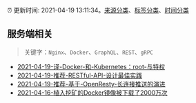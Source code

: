 :alarm_clock: 更新时间: 2021-04-19 13:11:34。[来源分类](../README.md)、[标签分类](../TAGS.md)、[时间分类](../TIMELINE.md)

## 服务端相关


> 关键字：`Nginx`、`Docker`、`GraphQL`、`REST`、`gRPC`



- [2021-04-19-译-Docker-和-Kubernetes：root-与特权](https://toutiao.io/k/9vf6w11) 
- [2021-04-19-推荐-RESTful-API-设计最佳实践](https://toutiao.io/k/4zqz7k1) 
- [2021-04-19-推荐-基于-OpenResty-长连接推送的演进](https://toutiao.io/k/3etk65w) 
- [2021-04-16-植入挖矿的Docker镜像被下载了2000万次](https://sec.thief.one/article_content?a_id=560e5027479e368520d1f4e45dfd5db7) 